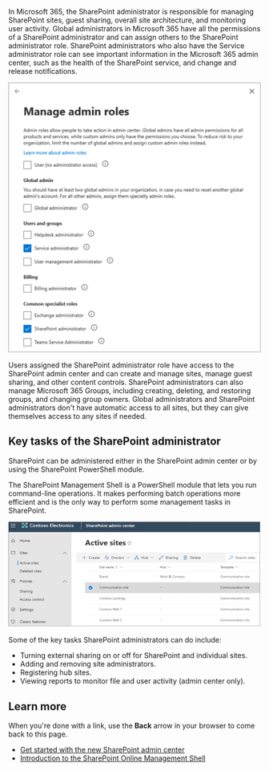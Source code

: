 In Microsoft 365, the SharePoint administrator is responsible for managing SharePoint sites, guest sharing, overall site architecture, and monitoring user activity.
Global administrators in Microsoft 365 have all the permissions of a SharePoint administrator and can assign others to the SharePoint administrator role. 
SharePoint administrators who also have the Service administrator role can see important information in the Microsoft 365 admin center, such as the health of the SharePoint service, and change and release notifications.

![SharePoint manage admin roles screen](../media/manage-admin-roles.png)

Users assigned the SharePoint administrator role have access to the SharePoint admin center and can create and manage sites, manage guest sharing, and other content controls. SharePoint administrators can also manage Microsoft 365 Groups, including creating, deleting, and restoring groups, and changing group owners. Global administrators and SharePoint administrators don't have automatic access to all sites, but they can give themselves access to any sites if needed.

## Key tasks of the SharePoint administrator

SharePoint can be administered either in the SharePoint admin center or by using the SharePoint PowerShell module.

The SharePoint Management Shell is a PowerShell module that lets you run command-line operations. It makes performing batch operations more efficient and is the only way to perform some management tasks in SharePoint.

![Active sites screen in the SharePoint admin center](../media/active-sites.png)

Some of the key tasks SharePoint administrators can do include:

- Turning external sharing on or off for SharePoint and individual sites.
- Adding and removing site administrators.
- Registering hub sites.
- Viewing reports to monitor file and user activity (admin center only).

## Learn more

When you're done with a link, use the **Back** arrow in your browser to come back to this page.

- [Get started with the new SharePoint admin center](https://docs.microsoft.com/sharepoint/get-started-new-admin-center)
- [Introduction to the SharePoint Online Management Shell](https://support.office.com/article/Introduction-to-the-SharePoint-Online-Management-Shell-C16941C3-19B4-4710-8056-34C034493429)
